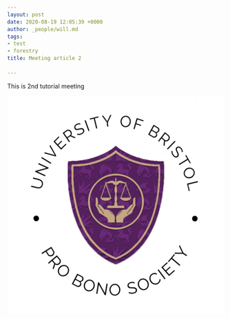 ```yaml
---
layout: post
date: 2020-08-19 12:05:39 +0000
author: _people/will.md
tags:
- test
- forestry
title: Meeting article 2

---
```

This is 2nd tutorial meeting

![](/uploads/pro_bono_logo.png)